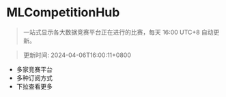 # MLCompetitionHub

> 一站式显示各大数据竞赛平台正在进行的比赛，每天 16:00 UTC+8 自动更新。
  
> 更新时间: 2024-04-06T16:00:11+0800 

* 多家竞赛平台
* 多种订阅方式
* 下拉查看更多